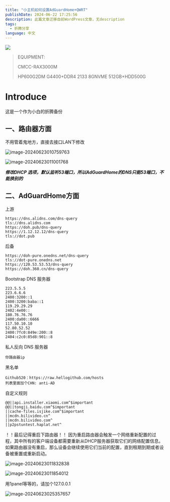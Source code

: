 ```yaml
---
title: "小主机如何设置AdGuardHome+QWRT"
publishDate: 2024-06-22 17:25:56 
description: 此篇文章迁移自前WordPress文章，无description
tags:
  - 折腾分享
language: 中文
---
```


![](https://cpic2024.qiu.icu/uploads/piclist/202406231103091.webp)

> EQUIPMENT:
> 
> CMCC-RAX3000M
> 
> HP600G2DM G4400+DDR4 2133 8GNVME 512GB+HDD500G

# Introduce

这是一个作为小白的折腾备份

## 一、路由器方面

不用管着鬼地方，直接去接口LAN下修改

![image-20240623010759763](https://cpic2024.qiu.icu/uploads/piclist/202406230108799.webp)

![image-20240623011001768](https://cpic2024.qiu.icu/uploads/piclist/202406230110156.webp)

**_修改DHCP 选项，默认监听53端口，所以AdGuardHome的DNS只能53端口，不能换别的_**

## 二、AdGuardHome方面

上游

```
https://dns.alidns.com/dns-query
tls://dns.alidns.com
https://doh.pub/dns-query
https://1.12.12.12/dns-query
tls://dot.pub
```

后备

```
https://doh-pure.onedns.net/dns-query
tls://dot-pure.onedns.net
https://120.53.53.53/dns-query
https://doh.360.cn/dns-query
```

Bootstrap DNS 服务器

```
223.5.5.5
223.6.6.6
2400:3200::1
2400:3200:baba::1
119.29.29.29
2402:4e00::
180.76.76.76
2400:da00::6666
117.50.10.10
52.80.52.52
2400:7fc0:849e:200::8
2404:c2c0:85d8:901::8
```

私人反向 DNS 服务器

```
你路由器ip
```

黑名单

```
Github520：https://raw.hellogithub.com/hosts
列表里面加个CHN: anti-AD
```

自定义规则

```
@@||api.installer.xiaomi.com^$important
@@||tongji.baidu.com^$important
||cache-files.isjike.com^$important
||mcdn.bilivideo.cn^
||mcdn.bilivideo.com^
||p2pstuntest.haplat.net^
```

！！最后记得重启下路由器！！ 因为重启路由器会触发一个网络重新配置的过程，其中所有的客户端设备都需要重新从DHCP服务器获取它们的网络配置信息。如果路由器没有重启，那么设备会继续使用它们当前的配置，直到租期到期或者设备被重置或重新启动。

![image-20240623011832838](https://cpic2024.qiu.icu/uploads/piclist/202406230118128.webp)

![image-20240623011854012](https://cpic2024.qiu.icu/uploads/piclist/202406230118294.webp)

用1panel等等的，请加个127.0.0.1

![image-20240623025357657](https://cpic2024.qiu.icu/uploads/piclist/202406230253124.webp)
